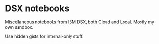 # DSX notebooks
Miscellaneous notebooks from IBM DSX, both Cloud and Local. Mostly my own sandbox.

Use hidden gists for internal-only stuff.
